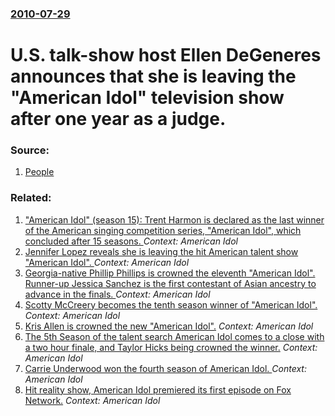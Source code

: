 ### [2010-07-29](/news/2010/07/29/index.md)

# U.S. talk-show host Ellen DeGeneres announces that she is leaving the "American Idol" television show after one year as a judge. 




### Source:

1. [People](http://tvwatch.people.com/2010/07/29/ellen-degeneres-bows-out-of-american-idol/)

### Related:

1. ["American Idol" (season 15): Trent Harmon is declared as the last winner of the American singing competition series, "American Idol", which concluded after 15 seasons. ](/news/2016/04/7/american-idol-season-15-trent-harmon-is-declared-as-the-last-winner-of-the-american-singing-competition-series-american-idol-which.md) _Context: American Idol_
2. [Jennifer Lopez reveals she is leaving the hit American talent show "American Idol". ](/news/2012/07/13/jennifer-lopez-reveals-she-is-leaving-the-hit-american-talent-show-american-idol.md) _Context: American Idol_
3. [Georgia-native Phillip Phillips is crowned the eleventh "American Idol". Runner-up Jessica Sanchez is the first contestant of Asian ancestry to advance in the finals. ](/news/2012/05/23/georgia-native-phillip-phillips-is-crowned-the-eleventh-american-idol-runner-up-jessica-sanchez-is-the-first-contestant-of-asian-ancestry.md) _Context: American Idol_
4. [Scotty McCreery becomes the tenth season winner of "American Idol".](/news/2011/05/25/scotty-mccreery-becomes-the-tenth-season-winner-of-american-idol.md) _Context: American Idol_
5. [ Kris Allen is crowned the new "American Idol".](/news/2009/05/20/kris-allen-is-crowned-the-new-american-idol.md) _Context: American Idol_
6. [ The 5th Season of the talent search American Idol comes to a close with a two hour finale, and Taylor Hicks being crowned the winner.](/news/2006/05/24/the-5th-season-of-the-talent-search-american-idol-comes-to-a-close-with-a-two-hour-finale-and-taylor-hicks-being-crowned-the-winner.md) _Context: American Idol_
7. [ Carrie Underwood won the fourth season of American Idol. ](/news/2005/05/25/carrie-underwood-won-the-fourth-season-of-american-idol.md) _Context: American Idol_
8. [ Hit reality show, American Idol premiered its first episode on Fox Network.](/news/2002/06/11/hit-reality-show-american-idol-premiered-its-first-episode-on-fox-network.md) _Context: American Idol_
